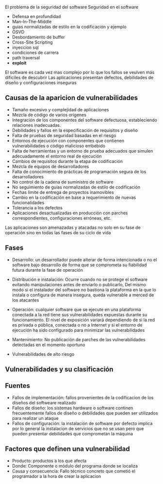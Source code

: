El problema de la seguridad del software
Seguridad en el software

- Defensa en profundidad
- Man-In-The-Middle
- guias normalizadas de estilo en la codificación y ejemplo
- OSVD
- Desbordamiento de buffer
- Cross-Site Scripting
- inyeccion sql
- condiciones de carrera
- path traversal
- **exploit**

El software es cada vez mas complejo por lo que los fallos se veulven más difíciles de descubrir
Las aplicaciones presentan defectos, debilidades de diseño y configuraciones inseguras

## Causas de la aparicion de vulnerabilidades
- Tamaño excesivo y complejidad de aplicaciones
- Mezcla de código de varios orígenes
- Integración de los componentes del software defectuosa, estableciendo relaciones inadecuadas.
- Debilidades y fallos en la especificación de requisitos y diseño
- Falta de pruebas de seguridad basadas en el riesgo
- Entornos de ejecución con componentes que contienen vulnerabilidades o código malicioso embebido
- Falta de herramientas y un entorno de prueba adecuados que simulen adecuadamente el entorno real de ejecución
- Cambios de requisitos durante la etapa de codificación
- Mezcla de equipos de desarrolladores
- Falta de conocimiento de prácticas de programación segura de los desarrolladores
- No control de la cadena de suministro de software
- No seguimiento de guías normalizadas de estilo de codificación
- Fechas límite de entrega de proyectos inamovibles
- Cambio en la codificación en base a requerimiento de nuevas funcionalidades
- Tolerancia a los defectos
- Aplicaciones desactualizadas en producción con parches correspondientes, configuraciones erróneas, etc.

Las aplicaciones son amenazadas y atacadas no solo en su fase de operación sino en todas las fases de su ciclo de vida

## Fases
- Desarrollo: un desarrollador puede alterar de forma intencionada o no el software bajo desarrollo de forma que se comprometa su fiabilidad futura durante la fase de operación
- Distribución e instalación: Ocurre cuando no se protege el software evitando manipulaciones antes de enviarlo o publicarlo, Del mismo modo si el instalador del software no bastiona la plataforma en la que lo instala o configura de manera insegura, queda vulnerable a merced de los atacantes
- Operación: cualquier software que se ejecute en una plataforma conectada a la red tiene sus vulnerabilidades expuestas durante su funcionamiento. El nivel de exposición variará dependiendo de si la red es privada o pública, conectada o no a Internet y si el entorno de ejecución ha sido configurado para minimizar las vulnerabilidades
- Mantenimiento: No publicación de parches de las vulnerabilidades  detectadas en el momento oportuno

- Vulnerabilidades de alto riesgo

## Vulnerabilidades y su clasificación

## Fuentes 
- Fallos de implementación: fallos provenientes de la codificacion de los diseños del softweare realizado
- Fallos de diseño: los sistemas hardware o software continen frecuentemente fallos de diseño o debilidades que pueden ser utilizados para realizar un ataque
- Fallos de configuración: la instalación de software por defecto implica por lo general la instalacion de servicios que no se usan pero que pueden presentar debilidades que comprometan la máquina

## Factores que definen una vulnerabilidad
- Producto: productos a los que afecta
- Donde: Componente o módulo del programa donde se localiza
- Causa y consecuencia: Fallo técnico concreto que cometió el programador a la hora de crear la aplicacion